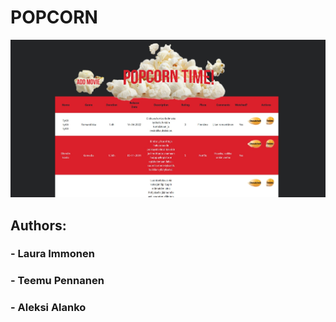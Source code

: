 # POPCORN 

![Alt text](src/assets/Popcorn_Screenshot.jpg?raw=true "Popcorn application")

## Authors:
### - Laura Immonen
### - Teemu Pennanen
### - Aleksi Alanko